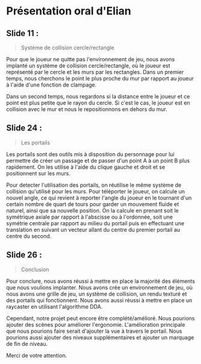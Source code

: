 # Présentation oral d'Elian

## Slide 11 :
> Système de collision cercle/rectangle

Pour que le joueur ne quitte pas l'environnement de jeu, nous avons implanté un système de collision cercle/rectangle, où le joueur est représenté par le cercle et les murs par les rectangles.
Dans un premier temps, nous cherchons le point le plus proche du mur par rapport au joueur à l'aide d'une fonction de clampage.

Dans un second temps, nous regardons si la distance entre le joueur et ce point est plus petite que le rayon du cercle. Si c'est le cas, le joueur est en collision avec le mur et nous le repositionnons en dehors du mur.

## Slide 24 :
> Les portails

Les portails sont des outils mis à disposition du personnage pour lui permettre de créer un passage et de passer d'un point A à un point B plus rapidement.
On les utilise à l'aide du clique gauche et droit et se positionnent sur les murs.

Pour detecter l'utilisation des portails, on réutilise le même système de collision qu'utilisé pour les murs.
Pour téléporter le joueur, on calcule un nouvel angle, ce qui revient à reporter l'angle du joueur en le tournant d'un certain nombre de quart de tours pour garder un mouvement fluide et naturel, ainsi que sa nouvelle position. On la calcule en prenant soit le symétrique axiale par rapport à l'abscisse ou à l'ordonnée, soit une symétrie centrale par rapport au milieu du portail puis en effectuant une translation en suivant un vecteur allant du centre du premier portail au centre du second.

## Slide 26 :
> Conclusion

Pour conclure, nous avons réussi à mettre en place la majorité des éléments que nous voulions implanter. Nous avons crée un environnement de jeu, où nous avons une grille de jeu, un système de collision, un rendu texturé et des portails qui fonctionnent.
Nous avons aussi réussi à mettre en place un raycaster en utilisant l'algorithme DDA.

Cependant, notre projet peut encore être complété/amélioré. Nous pourions ajouter des scènes pour améliorer l'ergonomie. L'amélioration principale que nous pourions faire serait d'ajouter la vue à travers le portail. Nous pourions aussi ajouter des niveaux supplémentaires et ajouter un marquage de fin de niveau.

Merci de votre attention.
